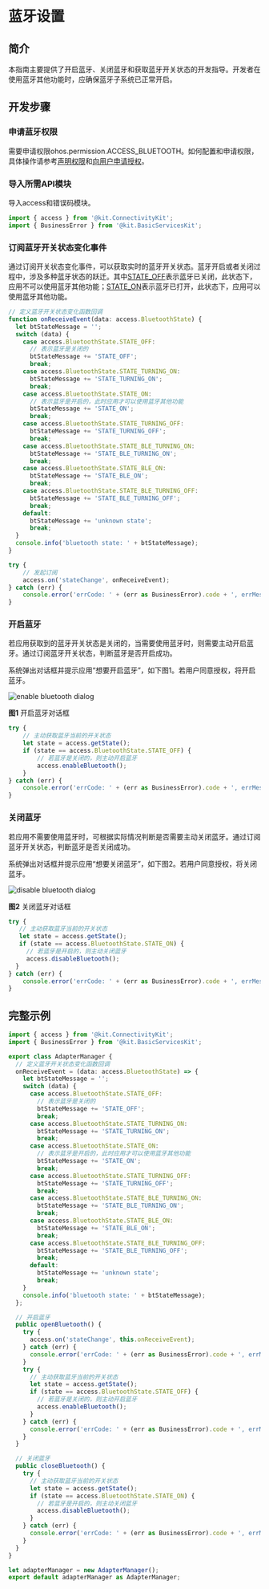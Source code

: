 # 蓝牙设置

<!--Kit: Connectivity Kit-->
<!--Subsystem: Communication-->
<!--Owner: @enjoy_sunshine-->
<!--Designer: @chengguohong; @tangjia15-->
<!--Tester: @wangfeng517-->

## 简介
本指南主要提供了开启蓝牙、关闭蓝牙和获取蓝牙开关状态的开发指导。开发者在使用蓝牙其他功能时，应确保蓝牙子系统已正常开启。

## 开发步骤

### 申请蓝牙权限
需要申请权限ohos.permission.ACCESS_BLUETOOTH。如何配置和申请权限，具体操作请参考[声明权限](../../security/AccessToken/declare-permissions.md)和[向用户申请授权](../../security/AccessToken/request-user-authorization.md)。

### 导入所需API模块
导入access和错误码模块。
```ts
import { access } from '@kit.ConnectivityKit';
import { BusinessError } from '@kit.BasicServicesKit';
```

### 订阅蓝牙开关状态变化事件
通过订阅开关状态变化事件，可以获取实时的蓝牙开关状态。蓝牙开启或者关闭过程中，涉及多种蓝牙状态的跃迁。其中[STATE_OFF](../../reference/apis-connectivity-kit/js-apis-bluetooth-access.md#bluetoothstate)表示蓝牙已关闭，此状态下，应用不可以使用蓝牙其他功能；[STATE_ON](../../reference/apis-connectivity-kit/js-apis-bluetooth-access.md#bluetoothstate)表示蓝牙已打开，此状态下，应用可以使用蓝牙其他功能。
```ts
// 定义蓝牙开关状态变化函数回调
function onReceiveEvent(data: access.BluetoothState) {
  let btStateMessage = '';
  switch (data) {
    case access.BluetoothState.STATE_OFF:
      // 表示蓝牙是关闭的
      btStateMessage += 'STATE_OFF';
      break;
    case access.BluetoothState.STATE_TURNING_ON:
      btStateMessage += 'STATE_TURNING_ON';
      break;
    case access.BluetoothState.STATE_ON:
      // 表示蓝牙是开启的，此时应用才可以使用蓝牙其他功能
      btStateMessage += 'STATE_ON';
      break;
    case access.BluetoothState.STATE_TURNING_OFF:
      btStateMessage += 'STATE_TURNING_OFF';
      break;
    case access.BluetoothState.STATE_BLE_TURNING_ON:
      btStateMessage += 'STATE_BLE_TURNING_ON';
      break;
    case access.BluetoothState.STATE_BLE_ON:
      btStateMessage += 'STATE_BLE_ON';
      break;
    case access.BluetoothState.STATE_BLE_TURNING_OFF:
      btStateMessage += 'STATE_BLE_TURNING_OFF';
      break;
    default:
      btStateMessage += 'unknown state';
      break;
  }
  console.info('bluetooth state: ' + btStateMessage);
}

try {
    // 发起订阅
    access.on('stateChange', onReceiveEvent);
} catch (err) {
    console.error('errCode: ' + (err as BusinessError).code + ', errMessage: ' + (err as BusinessError).message);
}
```

### 开启蓝牙
若应用获取到的蓝牙开关状态是关闭的，当需要使用蓝牙时，则需要主动开启蓝牙。通过订阅蓝牙开关状态，判断蓝牙是否开启成功。

系统弹出对话框并提示应用“想要开启蓝牙”，如下图1。若用户同意授权，将开启蓝牙。

![enable bluetooth dialog](figures/enable-bluetooth-dialog.png)

**图1** 开启蓝牙对话框
```ts
try {
    // 主动获取蓝牙当前的开关状态
    let state = access.getState();
    if (state == access.BluetoothState.STATE_OFF) {
        // 若蓝牙是关闭的，则主动开启蓝牙
        access.enableBluetooth();
    }
} catch (err) {
    console.error('errCode: ' + (err as BusinessError).code + ', errMessage: ' + (err as BusinessError).message);
}
```

### 关闭蓝牙
若应用不需要使用蓝牙时，可根据实际情况判断是否需要主动关闭蓝牙。通过订阅蓝牙开关状态，判断蓝牙是否关闭成功。

系统弹出对话框并提示应用“想要关闭蓝牙”，如下图2。若用户同意授权，将关闭蓝牙。

![disable bluetooth dialog](figures/disable-bluetooth-dialog.png)

**图2** 关闭蓝牙对话框
```ts
try {
   // 主动获取蓝牙当前的开关状态
   let state = access.getState();
   if (state == access.BluetoothState.STATE_ON) {
     // 若蓝牙是开启的，则主动关闭蓝牙
     access.disableBluetooth();
  }
} catch (err) {
    console.error('errCode: ' + (err as BusinessError).code + ', errMessage: ' + (err as BusinessError).message);
}
```

## 完整示例
```ts
import { access } from '@kit.ConnectivityKit';
import { BusinessError } from '@kit.BasicServicesKit';

export class AdapterManager {
  // 定义蓝牙开关状态变化函数回调
  onReceiveEvent = (data: access.BluetoothState) => {
    let btStateMessage = '';
    switch (data) {
      case access.BluetoothState.STATE_OFF:
        // 表示蓝牙是关闭的
        btStateMessage += 'STATE_OFF';
        break;
      case access.BluetoothState.STATE_TURNING_ON:
        btStateMessage += 'STATE_TURNING_ON';
        break;
      case access.BluetoothState.STATE_ON:
        // 表示蓝牙是开启的，此时应用才可以使用蓝牙其他功能
        btStateMessage += 'STATE_ON';
        break;
      case access.BluetoothState.STATE_TURNING_OFF:
        btStateMessage += 'STATE_TURNING_OFF';
        break;
      case access.BluetoothState.STATE_BLE_TURNING_ON:
        btStateMessage += 'STATE_BLE_TURNING_ON';
        break;
      case access.BluetoothState.STATE_BLE_ON:
        btStateMessage += 'STATE_BLE_ON';
        break;
      case access.BluetoothState.STATE_BLE_TURNING_OFF:
        btStateMessage += 'STATE_BLE_TURNING_OFF';
        break;
      default:
        btStateMessage += 'unknown state';
        break;
    }
    console.info('bluetooth state: ' + btStateMessage);
  };

  // 开启蓝牙
  public openBluetooth() {
    try {
      access.on('stateChange', this.onReceiveEvent);
    } catch (err) {
      console.error('errCode: ' + (err as BusinessError).code + ', errMessage: ' + (err as BusinessError).message);
    }
    try {
      // 主动获取蓝牙当前的开关状态
      let state = access.getState();
      if (state == access.BluetoothState.STATE_OFF) {
        // 若蓝牙是关闭的，则主动开启蓝牙
        access.enableBluetooth();
      }
    } catch (err) {
      console.error('errCode: ' + (err as BusinessError).code + ', errMessage: ' + (err as BusinessError).message);
    }
  }

  // 关闭蓝牙
  public closeBluetooth() {
    try {
      // 主动获取蓝牙当前的开关状态
      let state = access.getState();
      if (state == access.BluetoothState.STATE_ON) {
        // 若蓝牙是开启的，则主动关闭蓝牙
        access.disableBluetooth();
      }
    } catch (err) {
      console.error('errCode: ' + (err as BusinessError).code + ', errMessage: ' + (err as BusinessError).message);
    }
  }
}

let adapterManager = new AdapterManager();
export default adapterManager as AdapterManager;
```